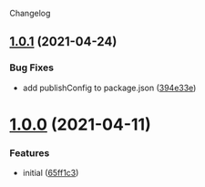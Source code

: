 Changelog

## [1.0.1](https://github.com/Colonise/Assert/compare/v1.0.0...v1.0.1) (2021-04-24)


### Bug Fixes

* add publishConfig to package.json ([394e33e](https://github.com/Colonise/Assert/commit/394e33e6a6eabd19fa6b01b615edcab28254f076))

# [1.0.0](https://github.com/Colonise/Assert/compare/...v1.0.0) (2021-04-11)


### Features

* initial ([65ff1c3](https://github.com/Colonise/Assert/commit/65ff1c353cf9a904258fee47b34f005cf9d37be3))
